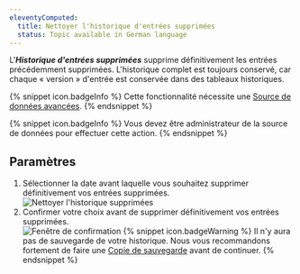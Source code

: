```yaml
---
eleventyComputed:
  title: Nettoyer l'historique d'entrées supprimées
  status: Topic available in German language
---
```

L'***Historique d'entrées supprimées*** supprime définitivement les entrées précédemment supprimées. L'historique complet est toujours conservé, car chaque « version » d'entrée est conservée dans des tableaux historiques. 

{% snippet icon.badgeInfo %} 
Cette fonctionnalité nécessite une [Source de données avancées](/rdm/windows/data-sources/data-sources-types/advanced-data-sources/). 
{% endsnippet %}
 
{% snippet icon.badgeInfo %} 
Vous devez être administrateur de la source de données pour effectuer cette action. 
{% endsnippet %}
 
## Paramètres 

1. Sélectionner la date avant laquelle vous souhaitez supprimer définitivement vos entrées supprimées.  
![Nettoyer l'historique supprimées](https://webdevolutions.azureedge.net/docs/fr/rdm/windows/clip10339.png) 
1. Confirmer votre choix avant de supprimer définitivement vos entrées supprimées.  
![Fenêtre de confirmation](https://webdevolutions.azureedge.net/docs/fr/rdm/windows/clip11324.png) 
{% snippet icon.badgeWarning %} 
Il n'y aura pas de sauvegarde de votre historique. Nous vous recommandons fortement de faire une [Copie de sauvegarde](/rdm/windows/commands/file/backup/) avant de continuer. 
{% endsnippet %}
 

